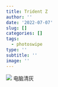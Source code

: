 ```yaml
---
title: Trident Z
author: ''
date: '2022-07-07'
slug: []
categories: []
tags:
  - photoswipe
type: ''
subtitle: ''
image: ''
---
```

![](/post/2022-07-07-trident-z_files/tridenz.jpg)
电脑清灰